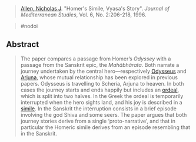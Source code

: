 > [Allen, Nicholas J](allen-n). "Homer's Simile, Vyasa's Story". *Journal of Mediterranean Studies*, Vol. 6, No. 2:206-218, 1996.

> #nodoi 

## Abstract
> The paper compares a passage from Homer’s *Odyssey* with a passage from the Sanskrit epic, the *Mahâbhârata*. Both narrate a journey undertaken by the central hero—respectively [Odysseus](odysseus.md) and [Arjuna](arjuna.md), whose mutual relationship has been explored in previous papers. Odysseus is travelling to Scheria, Arjuna to heaven. In both cases the journey starts and ends happily but includes an [ordeal](ordeals.md), which is split into two halves. In the Greek the ordeal is temporarily interrupted when the hero sights land, and his joy is described in a [simile](similes.md). In the Sanskrit the interruption consists in a brief episode involving the god Shiva and some seers. The paper argues that both journey stories derive from a single ‘proto-narrative’, and that in particular the Homeric simile derives from an episode resembling that in the Sanskrit.